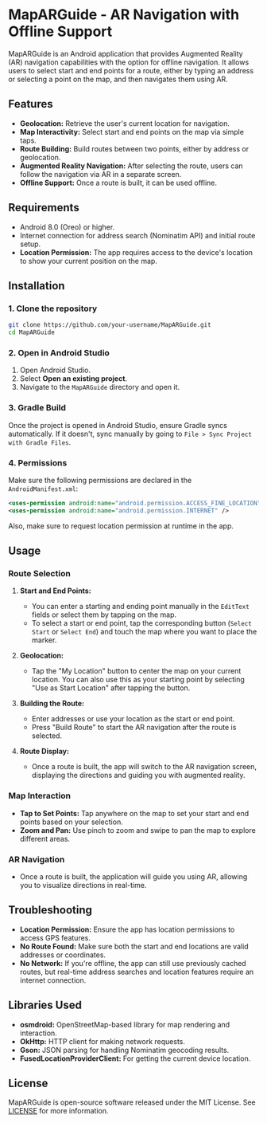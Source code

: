 # MapARGuide - AR Navigation with Offline Support

MapARGuide is an Android application that provides Augmented Reality (AR) navigation capabilities with the option for offline navigation. It allows users to select start and end points for a route, either by typing an address or selecting a point on the map, and then navigates them using AR.

## Features

* **Geolocation:** Retrieve the user's current location for navigation.
* **Map Interactivity:** Select start and end points on the map via simple taps.
* **Route Building:** Build routes between two points, either by address or geolocation.
* **Augmented Reality Navigation:** After selecting the route, users can follow the navigation via AR in a separate screen.
* **Offline Support:** Once a route is built, it can be used offline.

## Requirements

* Android 8.0 (Oreo) or higher.
* Internet connection for address search (Nominatim API) and initial route setup.
* **Location Permission:** The app requires access to the device's location to show your current position on the map.

## Installation

### 1. Clone the repository

```bash
git clone https://github.com/your-username/MapARGuide.git
cd MapARGuide
```

### 2. Open in Android Studio

1. Open Android Studio.
2. Select **Open an existing project**.
3. Navigate to the `MapARGuide` directory and open it.

### 3. Gradle Build

Once the project is opened in Android Studio, ensure Gradle syncs automatically. If it doesn't, sync manually by going to `File > Sync Project with Gradle Files`.

### 4. Permissions

Make sure the following permissions are declared in the `AndroidManifest.xml`:

```xml
<uses-permission android:name="android.permission.ACCESS_FINE_LOCATION" />
<uses-permission android:name="android.permission.INTERNET" />
```

Also, make sure to request location permission at runtime in the app.

## Usage

### Route Selection

1. **Start and End Points:**

   * You can enter a starting and ending point manually in the `EditText` fields or select them by tapping on the map.
   * To select a start or end point, tap the corresponding button (`Select Start` or `Select End`) and touch the map where you want to place the marker.

2. **Geolocation:**

   * Tap the "My Location" button to center the map on your current location. You can also use this as your starting point by selecting "Use as Start Location" after tapping the button.

3. **Building the Route:**

   * Enter addresses or use your location as the start or end point.
   * Press "Build Route" to start the AR navigation after the route is selected.

4. **Route Display:**

   * Once a route is built, the app will switch to the AR navigation screen, displaying the directions and guiding you with augmented reality.

### Map Interaction

* **Tap to Set Points:** Tap anywhere on the map to set your start and end points based on your selection.
* **Zoom and Pan:** Use pinch to zoom and swipe to pan the map to explore different areas.

### AR Navigation

* Once a route is built, the application will guide you using AR, allowing you to visualize directions in real-time.

## Troubleshooting

* **Location Permission:** Ensure the app has location permissions to access GPS features.
* **No Route Found:** Make sure both the start and end locations are valid addresses or coordinates.
* **No Network:** If you're offline, the app can still use previously cached routes, but real-time address searches and location features require an internet connection.

## Libraries Used

* **osmdroid:** OpenStreetMap-based library for map rendering and interaction.
* **OkHttp:** HTTP client for making network requests.
* **Gson:** JSON parsing for handling Nominatim geocoding results.
* **FusedLocationProviderClient:** For getting the current device location.

## License

MapARGuide is open-source software released under the MIT License. See [LICENSE](LICENSE) for more information.
